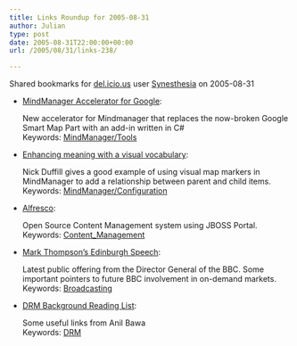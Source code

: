 ```yaml
---
title: Links Roundup for 2005-08-31
author: Julian
type: post
date: 2005-08-31T22:00:00+00:00
url: /2005/08/31/links-238/

---
```

Shared bookmarks for [del.icio.us][1] user  [Synesthesia][2] on 2005-08-31

  * [MindManager Accelerator for Google][3]:
  
    New accelerator for Mindmanager that replaces the now-broken Google Smart Map Part with an add-in written in C#   
    Keywords: [MindManager/Tools][4]
  * [Enhancing meaning with a visual vocabulary][5]:
  
    Nick Duffill gives a good example of using visual map markers in MindManager to add a relationship between parent and child items.   
    Keywords: [MindManager/Configuration][6]
  * [Alfresco][7]:
  
    Open Source Content Management system using JBOSS Portal.   
    Keywords: [Content_Management][8]
  * [Mark Thompson&#8217;s Edinburgh Speech][9]:
  
    Latest public offering from the Director General of the BBC. Some important pointers to future BBC involvement in on-demand markets.   
    Keywords: [Broadcasting][10]

<!--more-->

  * [DRM Background Reading List][11]:
  
    Some useful links from Anil Bawa   
    Keywords: [DRM][12]

 [1]: http://del.icio.us/
 [2]: http://del.icio.us/synesthesia
 [3]: http://blog.mindjet.com/2005/08/mindmanager-accelerator-for-google "http://blog.mindjet.com/2005/08/mindmanager-accelerator-for-google"
 [4]: http://del.icio.us/synesthesia/MindManager/Tools
 [5]: http://duffill.blogs.com/beyond_crayons/ "http://duffill.blogs.com/beyond_crayons/"
 [6]: http://del.icio.us/synesthesia/MindManager/Configuration
 [7]: http://www.alfresco.org/ "http://www.alfresco.org/"
 [8]: http://del.icio.us/synesthesia/Content_Management
 [9]: http://www.bbc.co.uk/pressoffice/speeches/stories/thompson_edinburgh05.shtml "http://www.bbc.co.uk/pressoffice/speeches/stories/thompson_edinburgh05.shtml"
 [10]: http://del.icio.us/synesthesia/Broadcasting
 [11]: http://www.moomu.com/msc/archives/2005/08/drm_background.html "http://www.moomu.com/msc/archives/2005/08/drm_background.html"
 [12]: http://del.icio.us/synesthesia/DRM